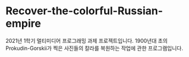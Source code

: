 # Recover-the-colorful-Russian-empire
2021년 1학기 멀티미디어 프로그래밍 과제 프로젝트입니다. 1900년대 초의 Prokudin-Gorskii가 찍은 사진들의 칼라를 복원하는 작업에 관한 프로그램입니다.
